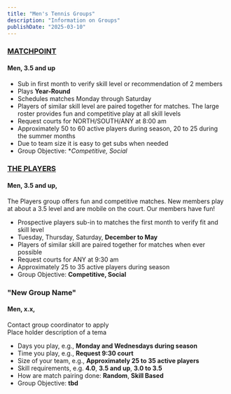 ```yaml
---
title: "Men's Tennis Groups"
description: "Information on Groups"
publishDate: "2025-03-10"
---
```


### [MATCHPOINT](/page/groups/matchpoint/info)

#### **Men, 3.5 and up**

* Sub in first month to verify skill level or recommendation of 2 members
* Plays **Year-Round**
* Schedules matches Monday through Saturday
* Players of similar skill level are paired together for matches.  The large roster provides fun and competitive play at all skill levels
* Request courts for NORTH/SOUTH/ANY at 8:00 am
* Approximately  50 to 60 active players during season, 20 to 25 during the summer months
* Due to team size it is easy to get subs when needed
* Group Objective: **Competitive, Social*

### [THE PLAYERS](/page/groups/players/info)

#### **Men, 3.5 and up,**

The Players group offers fun and competitive matches. New members play at about a 3.5 level and are mobile on the court. Our members have fun!

* Prospective players sub-in to matches the first month to verify fit and skill level
* Tuesday, Thursday, Saturday, **December to May**
* Players of similar skill are paired together for matches when ever possible
* Request courts for ANY at 9:30 am
* Approximately  25 to 35 active players during season
* Group Objective: **Competitive, Social**

### "New Group Name"

#### **Men, x.x,**

Contact group coordinator to apply\
Place holder description of a tema
* Days you play, e.g., **Monday and Wednesdays during season**
* Time you play, e.g., **Request 9:30 court**
* Size of your team, e.g., **Approximately  25 to 35 active players**
* Skill requirements, e.g. **4.0**, **3.5 and up**, **3.0 to 3.5**
* How are match pairing done: **Random**, **Skill Based**
* Group Objective: **tbd**

